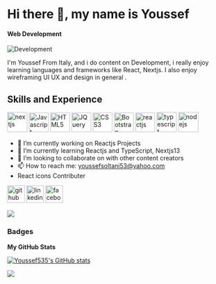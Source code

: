 # Hi there 👋, my name is Youssef 
#### Web Development
![Development](https://raw.githubusercontent.com/onimur/.github/master/.resources/git-header.svg)

I'm Youssef From Italy, and i do content on Development, i really enjoy 
learning languages and frameworks like React, Nextjs. I also enjoy wireframing UI UX and design in general .

## Skills and Experience 


<p align="left">
<a href="https://www.nextjs.org/" target="_blank" rel="noreferrer"><img src="https://raw.githubusercontent.com/danielcranney/readme-generator/main/public/icons/skills/nextjs-colored.svg" width="46" height="46" alt="nextjs" /></a>
<a href="https://developer.mozilla.org/en-US/docs/Web/JavaScript" target="_blank" rel="noreferrer"><img src="https://raw.githubusercontent.com/danielcranney/readme-generator/main/public/icons/skills/javascript-colored.svg" width="45" height="45" alt="Javascript" /></a>
<a href="https://developer.mozilla.org/en-US/docs/Glossary/HTML5" target="_blank" rel="noreferrer"><img src="https://raw.githubusercontent.com/danielcranney/readme-generator/main/public/icons/skills/html5-colored.svg" width="45" height="45" alt="HTML5" /></a>
<a href="https://jquery.com/" target="_blank" rel="noreferrer"><img src="https://raw.githubusercontent.com/danielcranney/readme-generator/main/public/icons/skills/jquery-colored.svg" width="45" height="45" alt="JQuery" /></a>
<a href="https://www.w3.org/TR/CSS/#css" target="_blank" rel="noreferrer"><img src="https://raw.githubusercontent.com/danielcranney/readme-generator/main/public/icons/skills/css3-colored.svg" width="45" height="45" alt="CSS3" /></a>
<a href="https://getbootstrap.com/" target="_blank" rel="noreferrer"><img src="https://raw.githubusercontent.com/danielcranney/readme-generator/main/public/icons/skills/bootstrap-colored.svg" width="45" height="45" alt="Bootstrap" /></a>
<a href="https://reactjs.org/" target="_blank" rel="noreferrer"><img src="https://raw.githubusercontent.com/danielcranney/readme-generator/main/public/icons/skills/react-colored.svg" width="45" height="45" alt="reactjs" /></a>
  <a href="https://www.typescriptlang.org/" target="_blank" rel="noreferrer"><img src="https://raw.githubusercontent.com/danielcranney/readme-generator/main/public/icons/skills/typescript-colored.svg" width="46" height="46" alt="typescript" /></a>
   <a href="https://www.nodejslang.org/" target="_blank" rel="noreferrer"><img src="https://raw.githubusercontent.com/danielcranney/readme-generator/main/public/icons/skills/nodejs-colored.svg" width="46" height="46" alt="nodejs" /></a>
</p>


- 🔭 I’m currently working on Reactjs Projects  
- 🌱 I’m currently learning Reactjs and TypeScript, Nextjs13 
- 👯 I’m looking to collaborate on  with other content creators 
- 📫 How to reach me: youssefsoltani53@yahoo.com 
- React icons Contributer


[<img src='https://cdn.jsdelivr.net/npm/simple-icons@3.0.1/icons/github.svg' alt='github' height='40'>](https://github.com/Youssef )  [<img src='https://cdn.jsdelivr.net/npm/simple-icons@3.0.1/icons/linkedin.svg' alt='linkedin' height='40'>](https://www.linkedin.com/in/YoussefSoltani/)  [<img src='https://cdn.jsdelivr.net/npm/simple-icons@3.0.1/icons/facebook.svg' alt='facebook' height='40'>](https://www.facebook.com/YoussefSoltani)  



<a href="https://www.github.com/Youssef535" target="_blank" rel="noreferrer"><img
                  src="https://img.shields.io/github/followers/Youssef535?logo=github&style=for-the-badge&color=0891b2&labelColor=1c1917" /></a>
   
                  
 ### Badges

<b>My GitHub Stats</b>

<a href="http://www.github.com/Youssef535"><img src="https://github-readme-stats.vercel.app/api?username=Youssef535&show_icons=true&hide=prs,&count_private=true&title_color=0891b2&text_color=ffffff&icon_color=0891b2&bg_color=1c1917&hide_border=true&show_icons=true" alt="Youssef535's GitHub stats" /></a>

<a href="http://www.github.com/Youssef535"><img src="https://github-readme-streak-stats.herokuapp.com/?user=Youssef535&stroke=ffffff&background=1c1917&ring=0891b2&fire=0891b2&currStreakNum=ffffff&currStreakLabel=0891b2&sideNums=ffffff&sideLabels=ffffff&dates=ffffff&hide_border=true" /></a>
